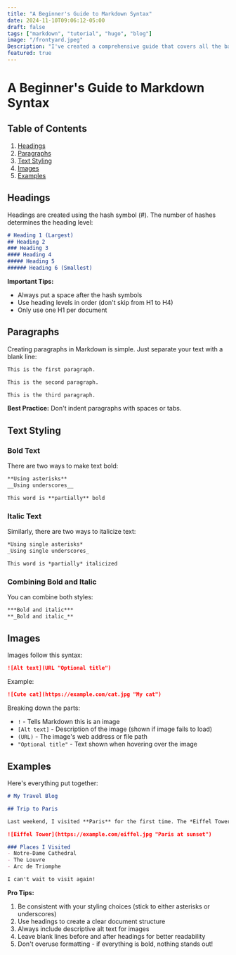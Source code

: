 ```yaml
---
title: "A Beginner's Guide to Markdown Syntax"
date: 2024-11-10T09:06:12-05:00
draft: false
tags: ["markdown", "tutorial", "hugo", "blog"]
image: "/frontyard.jpeg"
Description: "I've created a comprehensive guide that covers all the basic Markdown syntax you asked about, with clear examples and best practices. Is there any particular aspect you'd like me to explain in more detail? I can also show you how these elements look when rendered, if that would be helpful."
featured: true
---
```


# A Beginner's Guide to Markdown Syntax

## Table of Contents
1. [Headings](#headings)
2. [Paragraphs](#paragraphs)
3. [Text Styling](#text-styling)
4. [Images](#images)
5. [Examples](#examples)

## Headings

Headings are created using the hash symbol (#). The number of hashes determines the heading level:

```markdown
# Heading 1 (Largest)
## Heading 2
### Heading 3
#### Heading 4
##### Heading 5
###### Heading 6 (Smallest)
```

**Important Tips:**
- Always put a space after the hash symbols
- Use heading levels in order (don't skip from H1 to H4)
- Only use one H1 per document

## Paragraphs

Creating paragraphs in Markdown is simple. Just separate your text with a blank line:

```markdown
This is the first paragraph.

This is the second paragraph.

This is the third paragraph.
```

**Best Practice:** Don't indent paragraphs with spaces or tabs.

## Text Styling

### Bold Text
There are two ways to make text bold:

```markdown
**Using asterisks**
__Using underscores__

This word is **partially** bold
```

### Italic Text
Similarly, there are two ways to italicize text:

```markdown
*Using single asterisks*
_Using single underscores_

This word is *partially* italicized
```

### Combining Bold and Italic
You can combine both styles:

```markdown
***Bold and italic***
**_Bold and italic_**
```

## Images

Images follow this syntax:
```markdown
![Alt text](URL "Optional title")
```

Example:
```markdown
![Cute cat](https://example.com/cat.jpg "My cat")
```

Breaking down the parts:
- `!` - Tells Markdown this is an image
- `[Alt text]` - Description of the image (shown if image fails to load)
- `(URL)` - The image's web address or file path
- `"Optional title"` - Text shown when hovering over the image

## Examples

Here's everything put together:

```markdown
# My Travel Blog

## Trip to Paris

Last weekend, I visited **Paris** for the first time. The *Eiffel Tower* was ***amazing***!

![Eiffel Tower](https://example.com/eiffel.jpg "Paris at sunset")

### Places I Visited
- Notre-Dame Cathedral
- The Louvre
- Arc de Triomphe

I can't wait to visit again!
```

**Pro Tips:**
1. Be consistent with your styling choices (stick to either asterisks or underscores)
2. Use headings to create a clear document structure
3. Always include descriptive alt text for images
4. Leave blank lines before and after headings for better readability
5. Don't overuse formatting - if everything is bold, nothing stands out!